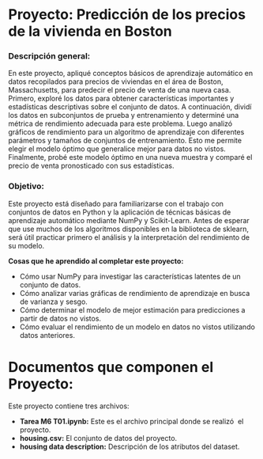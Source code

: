 # Proyecto: Predicción de los precios de la vivienda en Boston

### Descripción general:

En este proyecto, apliqué conceptos básicos de aprendizaje automático en datos recopilados para precios de viviendas en el área de Boston, Massachusetts, para predecir el precio de venta de una nueva casa. Primero, exploré los datos para obtener características importantes y estadísticas descriptivas sobre el conjunto de datos. A continuación, dividí los datos en subconjuntos de prueba y entrenamiento y determiné una métrica de rendimiento adecuada para este problema. Luego analizó gráficos de rendimiento para un algoritmo de aprendizaje con diferentes parámetros y tamaños de conjuntos de entrenamiento. Esto me permite elegir el modelo óptimo que generalice mejor para datos no vistos. Finalmente, probé este modelo óptimo en una nueva muestra y comparé el precio de venta pronosticado con sus estadísticas.

### Objetivo:

Este proyecto está diseñado para familiarizarse con el trabajo con conjuntos de datos en Python y la aplicación de técnicas básicas de aprendizaje automático mediante NumPy y Scikit-Learn. Antes de esperar que use muchos de los algoritmos disponibles en la biblioteca de sklearn, será útil practicar primero el análisis y la interpretación del rendimiento de su modelo.

**Cosas que he aprendido al completar este proyecto:**

*  Cómo usar NumPy para investigar las características latentes de un conjunto de datos.
* Cómo analizar varias gráficas de rendimiento de aprendizaje en busca de varianza y sesgo.
* Cómo determinar el modelo de mejor estimación para predicciones a partir de datos no vistos.
* Cómo evaluar el rendimiento de un modelo en datos no vistos utilizando datos anteriores.

# Documentos que componen el Proyecto:

Este proyecto contiene tres archivos:

* **Tarea M6 T01.ipynb:** Este es el archivo principal donde se realizó  el proyecto.
* **housing.csv:** El conjunto de datos del proyecto.
* **housing data description:** Descripción de los atributos del dataset.
